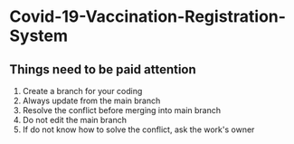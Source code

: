 # Covid-19-Vaccination-Registration-System

## Things need to be paid attention
1. Create a branch for your coding
2. Always update from the main branch
3. Resolve the conflict before merging into main branch
4. Do not edit the main branch
5. If do not know how to solve the conflict, ask the work's owner
